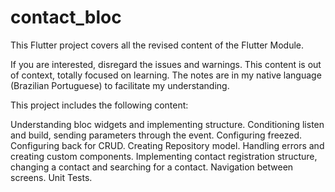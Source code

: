 # contact_bloc

This Flutter project covers all the revised content of the Flutter Module.

If you are interested, disregard the issues and warnings. This content is out of context, totally focused on learning. The notes are in my native language (Brazilian Portuguese) to facilitate my understanding.

This project includes the following content:

Understanding bloc widgets and implementing structure.
Conditioning listen and build, sending parameters through the event.
Configuring freezed.
Configuring back for CRUD.
Creating Repository model.
Handling errors and creating custom components.
Implementing contact registration structure, changing a contact and searching for a contact.
Navigation between screens.
Unit Tests.
